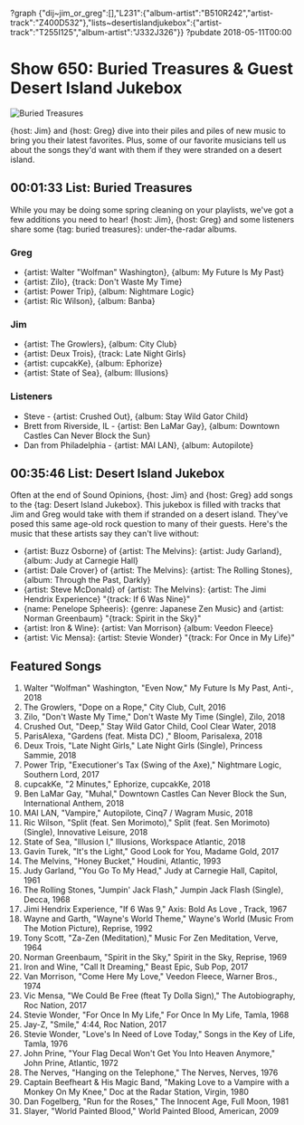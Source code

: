 ?graph {"dij~jim_or_greg":[],"L231":{"album-artist":"B510R242","artist-track":"Z400D532"},"lists~desertislandjukebox":{"artist-track":"T255I125","album-artist":"J332J326"}}
?pubdate 2018-05-11T00:00

# Show 650: Buried Treasures & Guest Desert Island Jukebox

![Buried Treasures](https://sound-images.s3.amazonaws.com/images/2018/treasure3.jpg)

{host: Jim} and {host: Greg} dive into their piles and piles of new music to bring you their latest favorites. Plus, some of our favorite musicians tell us about the songs they'd want with them if they were stranded on a desert island. 



## 00:01:33 List: Buried Treasures
While you may be doing some spring cleaning on your playlists, we've got a few additions you need to hear! {host: Jim}, {host: Greg} and some listeners share some {tag: buried treasures}: under-the-radar albums.

### Greg
- {artist: Walter "Wolfman" Washington}, {album: My Future Is My Past}
- {artist: Zilo}, {track: Don't Waste My Time} 
- {artist: Power Trip}, {album: Nightmare Logic}
- {artist: Ric Wilson}, {album: Banba}

### Jim
- {artist: The Growlers}, {album: City Club}
- {artist: Deux Trois}, {track: Late Night Girls}
- {artist: cupcakKe}, {album: Ephorize}
- {artist: State of Sea}, {album: Illusions}

### Listeners
- Steve - {artist: Crushed Out}, {album: Stay Wild Gator Child}
- Brett from Riverside, IL - {artist: Ben LaMar Gay}, {album: Downtown Castles Can Never Block the Sun}
- Dan from Philadelphia - {artist: MAI LAN}, {album: Autopilote}



## 00:35:46 List: Desert Island Jukebox
Often at the end of Sound Opinions, {host: Jim} and {host: Greg} add songs to the {tag: Desert Island Jukebox}. This jukebox is filled with tracks that Jim and Greg would take with them if stranded on a desert island. They've posed this same age-old rock question to many of their guests. Here's the music that these artists say they can't live without:

- {artist: Buzz Osborne} of {artist: The Melvins}: {artist: Judy Garland}, {album: Judy at Carnegie Hall}
- {artist: Dale Crover} of {artist: The Melvins}: {artist: The Rolling Stones}, {album: Through the Past, Darkly}
- {artist: Steve McDonald} of {artist: The Melvins}: {artist: The Jimi Hendrix Experience} "{track: If 6 Was Nine}"
- {name: Penelope Spheeris}: {genre: Japanese Zen Music} and {artist: Norman Greenbaum} "{track: Spirit in the Sky}" 
- {artist: Iron & Wine}: {artist: Van Morrison} {album: Veedon Fleece} 
- {artist: Vic Mensa}: {artist: Stevie Wonder} "{track: For Once in My Life}"


## Featured Songs

1. Walter "Wolfman" Washington, "Even Now," My Future Is My Past, Anti-, 2018
1. The Growlers, "Dope on a Rope," City Club, Cult, 2016
1. Zilo, "Don't Waste My Time," Don't Waste My Time (Single), Zilo, 2018
1. Crushed Out, "Deep," Stay Wild Gator Child, Cool Clear Water, 2018
1. ParisAlexa, "Gardens (feat. Mista DC) ," Bloom, Parisalexa, 2018
1. Deux Trois, "Late Night Girls," Late Night Girls (Single), Princess Sammie, 2018
1. Power Trip, "Executioner's Tax (Swing of the Axe)," Nightmare Logic, Southern Lord, 2017
1. cupcakKe, "2 Minutes," Ephorize, cupcakKe, 2018
1. Ben LaMar Gay, "Muhal," Downtown Castles Can Never Block the Sun, International Anthem, 2018
1. MAI LAN, "Vampire," Autopilote, Cinq7 / Wagram Music, 2018
1. Ric Wilson, "Split (feat. Sen Morimoto)," Split (feat. Sen Morimoto) (Single), Innovative Leisure, 2018
1. State of Sea, "Illusion I," Illusions, Workspace Atlantic, 2018
1. Gavin Turek, "It's the Light," Good Look for You, Madame Gold, 2017
1. The Melvins, "Honey Bucket," Houdini, Atlantic, 1993
1. Judy Garland, "You Go To My Head," Judy at Carnegie Hall, Capitol, 1961
1. The Rolling Stones, "Jumpin' Jack Flash," Jumpin Jack Flash (Single), Decca, 1968
1. Jimi Hendrix Experience, "If 6 Was 9," Axis: Bold As Love , Track, 1967
1. Wayne and Garth, "Wayne's World Theme," Wayne's World (Music From The Motion Picture), Reprise, 1992
1. Tony Scott, "Za-Zen (Meditation)," Music For Zen Meditation, Verve, 1964
1. Norman Greenbaum, "Spirit in the Sky," Spirit in the Sky, Reprise, 1969
1. Iron and Wine, "Call It Dreaming," Beast Epic, Sub Pop, 2017
1. Van Morrison, "Come Here My Love," Veedon Fleece, Warner Bros., 1974
1. Vic Mensa, "We Could Be Free (fteat Ty Dolla Sign)," The Autobiography, Roc Nation, 2017
1. Stevie Wonder, "For Once In My Life," For Once In My Life, Tamla, 1968
1. Jay-Z, "Smile," 4:44, Roc Nation, 2017
1. Stevie Wonder, "Love's In Need of Love Today," Songs in the Key of Life, Tamla, 1976
1. John Prine, "Your Flag Decal Won't Get You Into Heaven Anymore," John Prine, Atlantic, 1972
1. The Nerves, "Hanging on the Telephone," The Nerves, Nerves, 1976
1. Captain Beefheart & His Magic Band, "Making Love to a Vampire with a Monkey On My Knee," Doc at the Radar Station, Virgin, 1980
1. Dan Fogelberg, "Run for the Roses," The Innocent Age, Full Moon, 1981
1. Slayer, "World Painted Blood," World Painted Blood, American, 2009